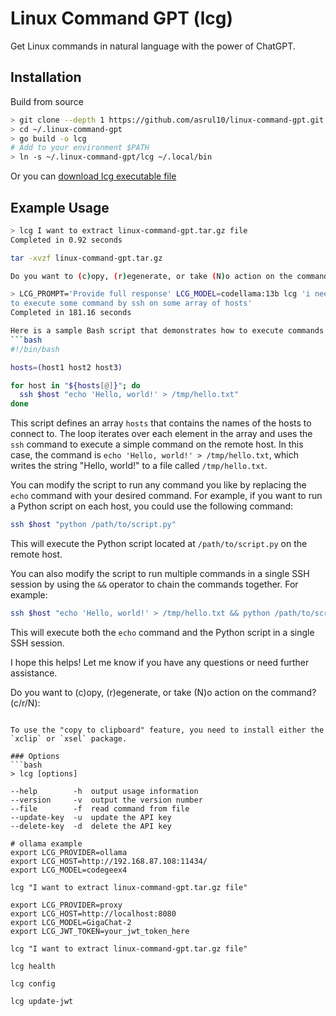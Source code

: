 # Linux Command GPT (lcg)

Get Linux commands in natural language with the power of ChatGPT.

## Installation

Build from source

```bash
> git clone --depth 1 https://github.com/asrul10/linux-command-gpt.git ~/.linux-command-gpt
> cd ~/.linux-command-gpt
> go build -o lcg
# Add to your environment $PATH
> ln -s ~/.linux-command-gpt/lcg ~/.local/bin
```

Or you can [download lcg executable file](https://github.com/asrul10/linux-command-gpt/releases)

## Example Usage

```bash
> lcg I want to extract linux-command-gpt.tar.gz file
Completed in 0.92 seconds

tar -xvzf linux-command-gpt.tar.gz 

Do you want to (c)opy, (r)egenerate, or take (N)o action on the command? (c/r/N):
```

```bash
> LCG_PROMPT='Provide full response' LCG_MODEL=codellama:13b lcg 'i need bash script 
to execute some command by ssh on some array of hosts'
Completed in 181.16 seconds

Here is a sample Bash script that demonstrates how to execute commands over SSH on an array of hosts:
```bash
#!/bin/bash

hosts=(host1 host2 host3)

for host in "${hosts[@]}"; do
  ssh $host "echo 'Hello, world!' > /tmp/hello.txt"
done
```

This script defines an array `hosts` that contains the names of the hosts to connect to. The loop iterates over each element in the array and uses the `ssh` command to execute a simple command on the remote host. In this case, the command is `echo 'Hello, world!' > /tmp/hello.txt`, which writes the string "Hello, world!" to a file called `/tmp/hello.txt`.

You can modify the script to run any command you like by replacing the `echo` command with your desired command. For example, if you want to run a Python script on each host, you could use the following command:

```bash
ssh $host "python /path/to/script.py"
```

This will execute the Python script located at `/path/to/script.py` on the remote host.

You can also modify the script to run multiple commands in a single SSH session by using the `&&` operator to chain the commands together. For example:

```bash
ssh $host "echo 'Hello, world!' > /tmp/hello.txt && python /path/to/script.py"
```

This will execute both the `echo` command and the Python script in a single SSH session.

I hope this helps! Let me know if you have any questions or need further assistance.

Do you want to (c)opy, (r)egenerate, or take (N)o action on the command? (c/r/N):

``` text

To use the "copy to clipboard" feature, you need to install either the `xclip` or `xsel` package.

### Options
```bash
> lcg [options]

--help        -h  output usage information
--version     -v  output the version number
--file        -f  read command from file
--update-key  -u  update the API key
--delete-key  -d  delete the API key

# ollama example
export LCG_PROVIDER=ollama
export LCG_HOST=http://192.168.87.108:11434/
export LCG_MODEL=codegeex4

lcg "I want to extract linux-command-gpt.tar.gz file"

export LCG_PROVIDER=proxy
export LCG_HOST=http://localhost:8080
export LCG_MODEL=GigaChat-2
export LCG_JWT_TOKEN=your_jwt_token_here

lcg "I want to extract linux-command-gpt.tar.gz file"

lcg health

lcg config

lcg update-jwt

```
